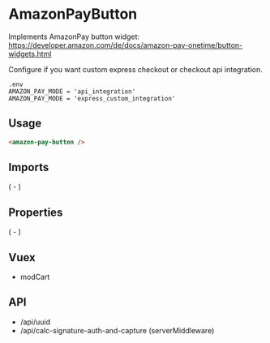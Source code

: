 # AmazonPayButton

Implements AmazonPay button widget:
https://developer.amazon.com/de/docs/amazon-pay-onetime/button-widgets.html

Configure if you want custom express checkout or checkout api integration.

```
.env
AMAZON_PAY_MODE = 'api_integration'
AMAZON_PAY_MODE = 'express_custom_integration'
```

## Usage
```html
<amazon-pay-button />
```

## Imports
( - )

## Properties
( - )

## Vuex
- modCart

## API
- /api/uuid
- /api/calc-signature-auth-and-capture (serverMiddleware)
